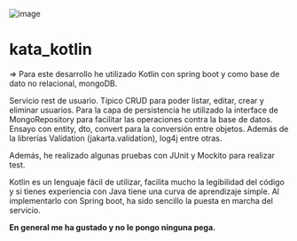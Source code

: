 ![image](https://github.com/sanchezma-dev/kata_kotlin/assets/125487997/59453446-1dca-4cf7-8b86-ce3830daad1d)

# kata_kotlin
=> Para este desarrollo he utilizado Kotlin con spring boot y como base de dato no relacional, mongoDB.

Servicio rest de usuario. Típico CRUD para poder listar, editar, crear y eliminar usuarios.
Para la capa de persistencia he utilizado la interface de MongoRepository para facilitar las operaciones contra la base de datos.
Ensayo con entity, dto, convert para la conversión entre objetos. 
Además de la librerías Validation (jakarta.validation), log4j entre otras.

Además, he realizado algunas pruebas con JUnit y Mockito para realizar test.

Kotlin es un lenguaje fácil de utilizar, facilita mucho la legibilidad del código y si tienes experiencia con Java tiene una curva de aprendizaje simple.
Al implementarlo con Spring boot, ha sido sencillo la puesta en marcha del servicio.

**En general me ha gustado y no le pongo ninguna pega.**



